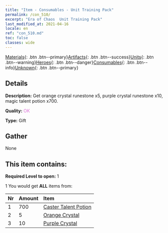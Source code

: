 ```yaml
---
title: "Item - Consumables - Unit Training Pack"
permalink: /con_510/
excerpt: "Era of Chaos  Unit Training Pack"
last_modified_at: 2021-04-16
locale: en
ref: "con_510.md"
toc: false
classes: wide
---
```

 [Materials](/Items/){: .btn .btn--primary}[Artifacts](/Items/Artifacts/){: .btn .btn--success}[Units](/Items/Units/){: .btn .btn--warning}[Heroes](/Items/Heroes/){: .btn .btn--danger}[Consumables](/Items/Consumables/){: .btn .btn--info}[Unknown](/Items/Unknown/){: .btn .btn--primary}

## Details
 **Description:** Get orange crystal runestone x5, purple crystal runestone x10, magic talent potion x700.

 **Quality:** <span style="color: #DA70D6">OK</span>

 **Type:** Gift

## Gather

  None

## This item contains:

 **Required Level to open:** 1

 1 You would get **ALL** items  from:

  | Nr | Amount |     Item    |
  |:---|:-------|:------------|
  | 1 | 700 | [Caster Talent Potion](/Items/con_790/) |  | 
  | 2 | 5 | [Orange Crystal](/Items/con_730/) |  | 
  | 3 | 10 | [Purple Crystal](/Items/con_720/) |  | 
